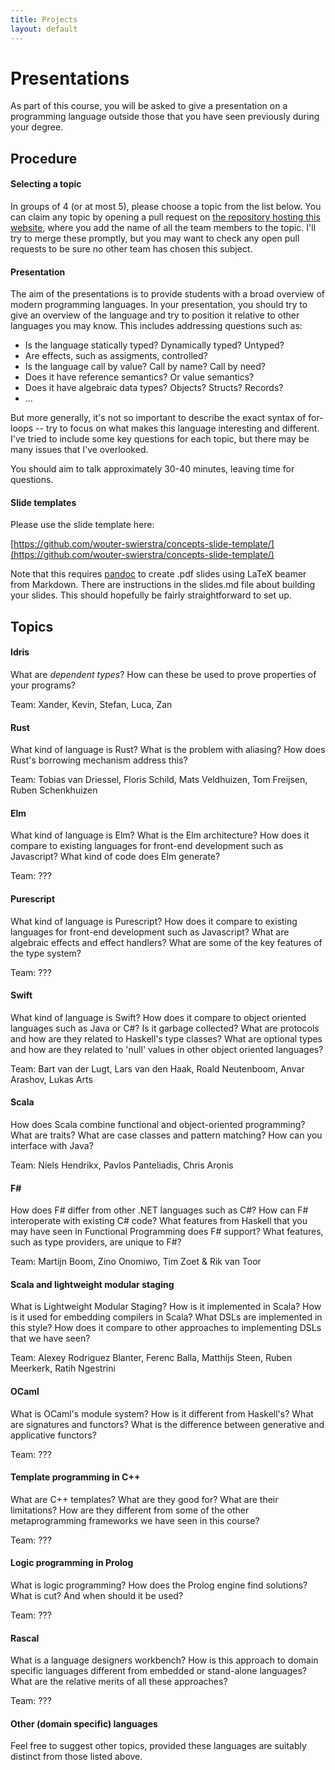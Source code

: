```yaml
---
title: Projects
layout: default
---
```


# Presentations

As part of this course, you will be asked to give a presentation on a
programming language outside those that you have seen previously
during your degree.

## Procedure


#### Selecting a topic

In groups of 4 (or at most 5), please choose a topic from the list
below. You can claim any topic by opening a pull request on
[the repository hosting this website](https://github.com/wouter-swierstra/2017-CPD),
where you add the name of all the team members to the topic. I'll try
to merge these promptly, but you may want to check any open pull
requests to be sure no other team has chosen this subject.

#### Presentation

The aim of the presentations is to provide students with a broad
overview of modern programming languages. In your presentation, you
should try to give an overview of the language and try to position it
relative to other languages you may know. This includes addressing
questions such as:

* Is the language statically typed? Dynamically typed? Untyped?
* Are effects, such as assigments, controlled?
* Is the language call by value? Call by name? Call by need? 
* Does it have reference semantics? Or value semantics?
* Does it have algebraic data types? Objects? Structs? Records?
* ...

But more generally, it's not so important to describe the exact syntax
of for-loops -- try to focus on what makes this language interesting
and different. I've tried to include some key questions for each
topic, but there may be many issues that I've overlooked.

You should aim to talk approximately 30-40 minutes, leaving time for
questions.

#### Slide templates

Please use the slide template here:

[https://github.com/wouter-swierstra/concepts-slide-template/](https://github.com/wouter-swierstra/concepts-slide-template/)

Note that this requires [pandoc](http://pandoc.org/) to create .pdf
slides using LaTeX beamer from Markdown. There are instructions in the
slides.md file about building your slides. This should hopefully be
fairly straightforward to set up.

## Topics

#### Idris

What are *dependent types*? How can these be used to prove properties
of your programs? 

Team: Xander, Kevin, Stefan, Luca, Zan

#### Rust

What kind of language is Rust? What is the problem with aliasing? How
does Rust's borrowing mechanism address this?

Team:
Tobias van Driessel, Floris Schild, Mats Veldhuizen, Tom Freijsen, Ruben Schenkhuizen

#### Elm

What kind of language is Elm? What is the Elm architecture? How does
it compare to existing languages for front-end development such as
Javascript? What kind of code does Elm generate?

Team: ???

#### Purescript

What kind of language is Purescript? How does it compare to existing
languages for front-end development such as Javascript? What are
algebraic effects and effect handlers? What are some of the key
features of the type system?

Team: ???

#### Swift

What kind of language is Swift? How does it compare to object oriented
languages such as Java or C#? Is it garbage collected? What are
protocols and how are they related to Haskell's type classes? What are
optional types and how are they related to 'null' values in other
object oriented languages?

Team: Bart van der Lugt, Lars van den Haak, Roald Neutenboom, Anvar Arashov, Lukas Arts

#### Scala

How does Scala combine functional and object-oriented programming?
What are traits? What are case classes and pattern matching? How can
you interface with Java?

Team: Niels Hendrikx, Pavlos Panteliadis, Chris Aronis

#### F\#

How does F# differ from other .NET languages such as C#? How can F#
interoperate with existing C# code? What features from Haskell that
you may have seen in Functional Programming does F# support? What
features, such as type providers, are unique to F#?

Team: Martijn Boom, Zino Onomiwo, Tim Zoet & Rik van Toor 

#### Scala and lightweight modular staging

What is Lightweight Modular Staging? How is it implemented in Scala?
How is it used for embedding compilers in Scala? What DSLs are
implemented in this style? How does it compare to other approaches to
implementing DSLs that we have seen?

Team: Alexey Rodriguez Blanter, Ferenc Balla, Matthijs Steen, Ruben Meerkerk, Ratih Ngestrini

#### OCaml

What is OCaml's module system? How is it different from Haskell's?
What are signatures and functors? What is the difference between
generative and applicative functors?

Team: ??? 

#### Template programming in C++

What are C++ templates? What are they good for? What are their
limitations? How are they different from some of the other
metaprogramming frameworks we have seen in this course?

Team: ??? 

#### Logic programming in Prolog

What is logic programming? How does the Prolog engine find solutions?
What is cut? And when should it be used?

Team: ??? 

#### Rascal

What is a language designers workbench? How is this approach to domain
specific languages different from embedded or stand-alone languages?
What are the relative merits of all these approaches?

Team: ???

#### Other (domain specific) languages

Feel free to suggest other topics, provided these languages are
suitably distinct from those listed above. 

